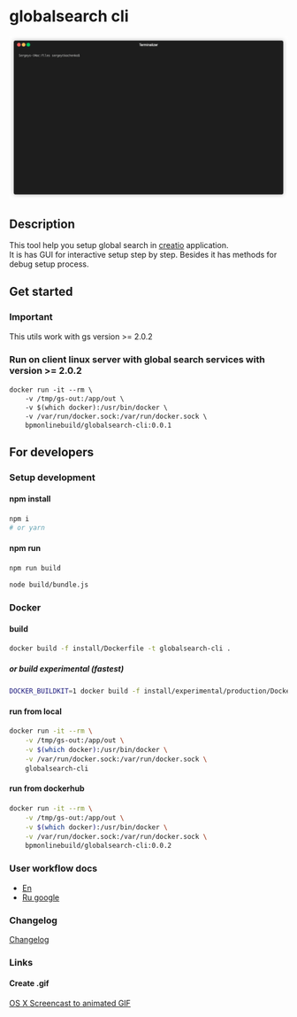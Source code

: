# globalsearch cli

![example](demo1.gif "example")

## Description 

This tool help you setup global search in [creatio](https://creatio.com) application.  
It is has GUI for interactive setup step by step.
Besides it has methods for debug setup process.

##  Get started

### Important

This utils work with gs version >= 2.0.2

### Run on client linux server with global search services with version >= 2.0.2

```
docker run -it --rm \
    -v /tmp/gs-out:/app/out \
    -v $(which docker):/usr/bin/docker \
    -v /var/run/docker.sock:/var/run/docker.sock \
    bpmonlinebuild/globalsearch-cli:0.0.1
```

## For developers

### Setup development 

#### npm install

```bash
npm i
# or yarn
```

#### npm run

```bash
npm run build
```

```bash
node build/bundle.js
```

### Docker 

#### build

```bash
docker build -f install/Dockerfile -t globalsearch-cli .
```

##### or build experimental (fastest)

```bash
DOCKER_BUILDKIT=1 docker build -f install/experimental/production/Dockerfile -t globalsearch-cli .
```

#### run from local

```bash
docker run -it --rm \
    -v /tmp/gs-out:/app/out \
    -v $(which docker):/usr/bin/docker \
    -v /var/run/docker.sock:/var/run/docker.sock \
    globalsearch-cli
```

#### run from dockerhub

```bash
docker run -it --rm \
    -v /tmp/gs-out:/app/out \
    -v $(which docker):/usr/bin/docker \
    -v /var/run/docker.sock:/var/run/docker.sock \
    bpmonlinebuild/globalsearch-cli:0.0.2
```

### User workflow docs

* [En](docs/workflow.md)
* [Ru google](https://docs.google.com/spreadsheets/d/1CcB6Pi-lXCl7-zPmwBc-UgXw_1u7_HFS_dMCfr6tlNU/edit#gid=0)

### Changelog

[Changelog](docs/CHANGELOG.md)

### Links

#### Create .gif

[OS X Screencast to animated GIF](https://gist.github.com/dergachev/4627207)
